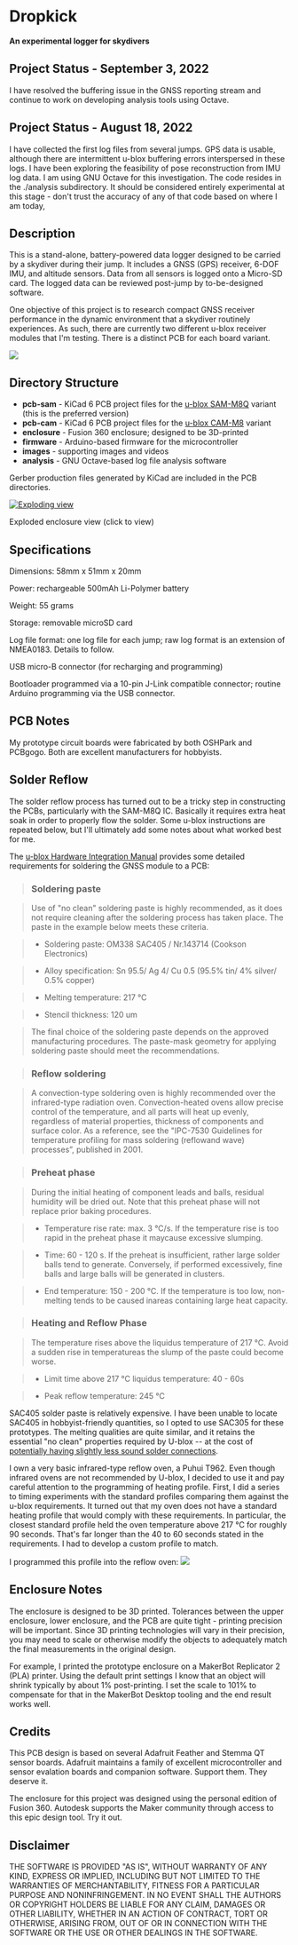 
# Dropkick
**An experimental logger for skydivers**

## Project Status - September 3, 2022
I have resolved the buffering issue in the GNSS reporting stream and continue to work on developing analysis tools using Octave.

## Project Status - August 18, 2022
I have collected the first log files from several jumps. GPS data is usable, although there are intermittent u-blox buffering errors
 interspersed in these logs. I have been exploring the feasibility of pose reconstruction from IMU log data.
 I am using GNU Octave for this investigation. The code resides in the ./analysis subdirectory.  It should be considered entirely experimental
 at this stage - don't trust the accuracy of any of that code based on where I am today,
 
 ## Description

This is a stand-alone, battery-powered data logger designed to be
carried by a skydiver during their jump.  It includes a GNSS (GPS) receiver, 6-DOF IMU, and altitude sensors. Data from all sensors is logged onto a Micro-SD card. The logged data can be reviewed post-jump by to-be-designed software.

One objective of this project is to research compact GNSS receiver performance in the dynamic environment that a skydiver routinely experiences. As such, there are currently two different u-blox receiver modules that I'm testing. There is a distinct PCB for each board variant.

![](images/dropkick-03.png)

## Directory Structure
* **pcb-sam** - KiCad 6 PCB project files for the [u-blox SAM-M8Q](https://content.u-blox.com/sites/default/files/SAM-M8Q_DataSheet_%28UBX-16012619%29.pdf) variant (this is the preferred version)
* **pcb-cam** - KiCad 6 PCB project files for the [u-blox CAM-M8](https://content.u-blox.com/sites/default/files/CAM-M8-FW3_DataSheet_%28UBX-15031574%29.pdf) variant
* **enclosure** - Fusion 360 enclosure; designed to be 3D-printed
* **firmware** - Arduino-based firmware for the microcontroller
* **images** - supporting images and videos
* **analysis** - GNU Octave-based log file analysis software


Gerber production files generated by KiCad are included in the PCB directories.

[![Exploding view](images/dropkick-exploded-clickme.png)](https://youtu.be/SXqk_i92HAI)

Exploded enclosure view (click to view)

## Specifications

Dimensions: 58mm x 51mm x 20mm

Power: rechargeable 500mAh Li-Polymer battery

Weight: 55 grams

Storage: removable microSD card

Log file format: one log file for each jump; raw log format is an extension of NMEA0183. Details to follow.

USB micro-B connector (for recharging and programming)

Bootloader programmed via a 10-pin J-Link compatible connector; routine Arduino programming via the USB connector.

## PCB Notes
My prototype circuit boards were fabricated by both OSHPark and PCBgogo. Both are excellent manufacturers for hobbyists.

## Solder Reflow

The solder reflow process has turned out to be a tricky step in constructing the PCBs, particularly with the SAM-M8Q IC.  Basically it requires extra heat soak in
  order to properly flow the solder.  Some u-blox instructions are repeated below, but I'll ultimately add some notes about what worked best for me.

The [u-blox Hardware Integration Manual](https://www.u-blox.com/en/docs/UBX-16018358) provides some detailed requirements for soldering the GNSS module to a PCB:

> ### Soldering paste

>Use of "no clean" soldering paste is highly recommended, as it does not require cleaning after the soldering process has taken place. The paste in the example below meets these criteria.

> * Soldering paste: OM338 SAC405 / Nr.143714 (Cookson Electronics)

> * Alloy specification: Sn 95.5/ Ag 4/ Cu 0.5 (95.5% tin/ 4% silver/ 0.5% copper)

> * Melting temperature: 217 °C

> * Stencil thickness: 120 um

> The final choice of the soldering paste depends on the approved manufacturing procedures. The paste-mask geometry for applying soldering paste should meet the recommendations. 

> ### Reflow soldering

> A convection-type soldering oven is highly recommended over the infrared-type radiation oven. Convection-heated ovens allow precise control of the temperature, and all parts will heat up evenly, regardless of material properties, thickness of components and surface color. As a reference, see the "IPC-7530 Guidelines for temperature profiling for mass soldering (reflowand wave) processes”, published in 2001.

> ### Preheat phase

>During the initial heating of component leads and balls, residual humidity will be dried out. Note that this preheat phase will not replace prior baking procedures.

> * Temperature rise rate: max. 3 °C/s. If the temperature rise is too rapid in the preheat phase it maycause excessive slumping.

> * Time: 60 - 120 s. If the preheat is insufficient, rather large solder balls tend to generate. Conversely, if performed excessively, fine balls and large balls will be generated in clusters.

> * End temperature: 150 - 200 °C. If the temperature is too low, non-melting tends to be caused inareas containing large heat capacity. 

> ### Heating and Reflow Phase

> The temperature rises above the liquidus temperature of 217 °C. Avoid a sudden rise in temperatureas the slump of the paste could become worse.

> * Limit time above 217 °C liquidus temperature: 40 - 60s

> * Peak reflow temperature: 245 °C

SAC405 solder paste is relatively expensive. I have been unable to locate SAC405 in hobbyist-friendly quantities, so I opted to use SAC305 for these prototypes. The melting qualities are quite similar, and it retains the essential "no clean" properties required by U-blox -- at the cost of [potentially having slightly less sound solder connections](https://citeseerx.ist.psu.edu/viewdoc/download?doi=10.1.1.517.4830&rep=rep1&type=pdf#:~:text=The%20North%20American%20industry%20generally,comparable%20to%20that%20of%20SAC405.).

I own a very basic infrared-type reflow oven, a Puhui T962. Even though infrared ovens are not recommended by U-blox, I decided to use it and pay careful attention to the programming of heating profile. First, I did a series to timing experiments with the standard profiles comparing them against the u-blox requirements. It turned out that my oven does not have a standard heating profile that would comply with these requirements. In particular, the closest standard profile held the oven temperature above 217 °C for roughly 90 seconds. That's far longer than the 40 to 60 seconds stated in the requirements. I had to develop a custom profile to match.

I programmed this profile into the reflow oven:
![](images/reflow-profile.PNG)

## Enclosure Notes
The enclosure is designed to be 3D printed. Tolerances between the upper enclosure, lower enclosure, and the PCB
 are quite tight - printing precision will be important. Since 3D printing technologies will vary in their precision, 
 you may need to scale or otherwise modify the objects to adequately match the final measurements in the original design.

For example, I printed the prototype enclosure on a MakerBot Replicator 2 (PLA) printer.  Using the default print settings
 I know that an object will shrink typically by about 1% post-printing.  I set the scale to 101% to compensate for that 
 in the MakerBot Desktop tooling and the end result works well.

## Credits

This PCB design is based on several Adafruit Feather and Stemma QT sensor boards.  Adafruit maintains a family of
 excellent microcontroller and sensor evalation boards and companion software.  Support them. They deserve it.

The enclosure for this project was designed using the personal edition of Fusion 360. Autodesk supports the Maker community through access to this epic design tool.  Try it out.


## Disclaimer
THE SOFTWARE IS PROVIDED "AS IS", WITHOUT WARRANTY OF ANY KIND, EXPRESS OR IMPLIED, INCLUDING BUT NOT LIMITED TO THE WARRANTIES OF MERCHANTABILITY,
FITNESS FOR A PARTICULAR PURPOSE AND NONINFRINGEMENT. IN NO EVENT SHALL THE
AUTHORS OR COPYRIGHT HOLDERS BE LIABLE FOR ANY CLAIM, DAMAGES OR OTHER
LIABILITY, WHETHER IN AN ACTION OF CONTRACT, TORT OR OTHERWISE, ARISING FROM,
OUT OF OR IN CONNECTION WITH THE SOFTWARE OR THE USE OR OTHER DEALINGS IN THE
SOFTWARE.
